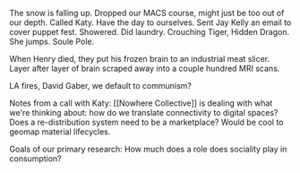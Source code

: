 The snow is falling up. Dropped our MACS course, might just be too out of our depth. Called Katy. Have the day to ourselves. Sent Jay Kelly an email to cover puppet fest. Showered. Did laundry. Crouching Tiger, Hidden Dragon. She jumps. Soule Pole.

When Henry died, they put his frozen brain to an industrial meat slicer. Layer after layer of brain scraped away into a couple hundred MRI scans.

LA fires, David Gaber, we default to communism? 

Notes from a call with Katy:
[[Nowhere Collective]] is dealing with what we're thinking about: how do we translate connectivity to digital spaces? Does a re-distribution system need to be a marketplace? Would be cool to geomap material lifecycles.

Goals of our primary research: How much does a role does sociality play in consumption?
